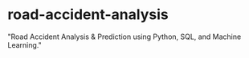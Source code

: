 # road-accident-analysis
"Road Accident Analysis &amp; Prediction using Python, SQL, and Machine Learning."
